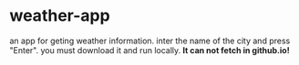 # weather-app
an app for geting weather information. inter the name of the city and press "Enter".
you must download it and run locally.
<b> It can not fetch in github.io! </b>
